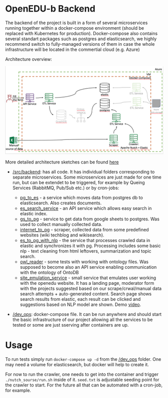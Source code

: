 # OpenEDU-b Backend

The backend of the project is built in a form of several microservices running together within a docker-compose environment 
(should be replaced with Kubernetes for production).
Docker-compose also contains several standart packages such as postgres and elasticsearch, we highly recommend switch to
fully-managed versions of them in case the whole infrastructure will be located in the commertial cloud (e.g. Azure)

Architecture overview:

![architecture](https://github.com/WomenPlusPlus/deploy-impact-22-openedu-b/blob/main/docs/backend/arc.png?raw=true)

More detailed architecture sketches can be found [here](https://docs.google.com/presentation/d/1CGnFI20MGYqmDS8LOK22kPZibg2cCyxN/edit?usp=sharing&ouid=116107646250723740329&rtpof=true&sd=true)


- [/src/backend](https://github.com/WomenPlusPlus/deploy-impact-22-openedu-b/tree/main/src/backend): has all code. 
It has individual folders corresponding to separate microservices. 
Some microservices are just made for one time run, but can be extendet to be triggered, 
for example by Queing Services (RabbitMQ, Pub/Sub etc.) or by cron-jobs:
	- [pg_to_es](https://github.com/WomenPlusPlus/deploy-impact-22-openedu-b/tree/main/src/backend/pg_to_es) - a service
	which moves data from postgres db to elasticsearch. Also creates documents.
	- [es_search_service](https://github.com/WomenPlusPlus/deploy-impact-22-openedu-b/tree/main/src/backend/es_search_service) - an
	API service which allows easy search in elastic index.
	- [gs_to_pg](https://github.com/WomenPlusPlus/deploy-impact-22-openedu-b/tree/main/src/backend/gs_to_pg) - service to get data
	from google sheets to postgres. Was used to collect manually collected data.
	- [internet_to_pg](https://github.com/WomenPlusPlus/deploy-impact-22-openedu-b/tree/main/src/backend/internet_to_pg) - scraper,
	collected data from some predefined websites (wiki techblog and wikisearch).
	- [es_to_pg_with_nlp](https://github.com/WomenPlusPlus/deploy-impact-22-openedu-b/tree/main/src/backend/es_to_pg_with_nlp) - the service that 
	processes crawled data in elastic and synchronizes it with pg. Processing includes some basic nlp - text cleaning from html leftovers,
	summarization and topic search.
	- [owl_reader](https://github.com/WomenPlusPlus/deploy-impact-22-openedu-b/tree/main/src/backend/owl_reader) - some tests with working with
	ontology files. Was supposed to become also an API service enabling communication with the ontology of OntoDB
	- [site_emulation_service](https://github.com/WomenPlusPlus/deploy-impact-22-openedu-b/tree/main/src/frontend/site_emulation_service) - 
	small service that emulates user working with the openedu website. It has a landing page, moderator form with the projects suggested
	based on our scrape/crwal/manual data search attempts + auto-generated content. Search page shows search results from elastic, each result can be
	clicked and suggestions based on NLP model are shown. Demo 
	[video](https://drive.google.com/file/d/1PjwT7DkbZNVkVdo_3Koq7fxBzcJfMGZH/view?usp=sharing).


- [/dev_ops](https://github.com/WomenPlusPlus/deploy-impact-22-openedu-b/tree/main/src/dev_ops): docker-compose file.
It can be run anywhere and should start the basic infrastructure of our project allowing all the services to be tested or some are just
sserving after containers are up.

# Usage

To run tests simply run `docker-compose up -d` from the [/dev_ops](https://github.com/WomenPlusPlus/deploy-impact-22-openedu-b/tree/main/src/dev_ops) folder.
One may need a volume for elasticsearch, but docker will help to create it.

For now to run the crawler, one needs to get into the container and trigger `./nutch_sourse/run.sh` inside of it. 
`seed.txt` is adjustable seeding point for the crawler to start. 
For the future all that can be automated with a cron-job, for example.
